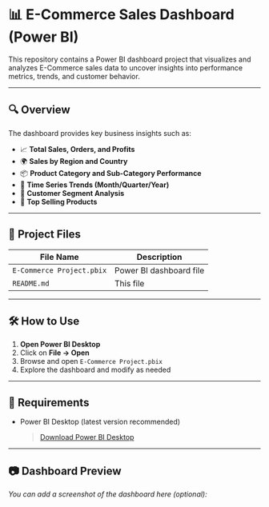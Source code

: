 # 📊 E-Commerce Sales Dashboard (Power BI)

This repository contains a Power BI dashboard project that visualizes and analyzes E-Commerce sales data to uncover insights into performance metrics, trends, and customer behavior.

---

## 🔍 Overview

The dashboard provides key business insights such as:

- 📈 **Total Sales, Orders, and Profits**
- 🌍 **Sales by Region and Country**
- 📦 **Product Category and Sub-Category Performance**
- 📆 **Time Series Trends (Month/Quarter/Year)**
- 👤 **Customer Segment Analysis**
- 🛒 **Top Selling Products**

---

## 📁 Project Files

| File Name                | Description                               |
|-------------------------|-------------------------------------------|
| `E-Commerce Project.pbix` | Power BI dashboard file                  |
| `README.md`             | This file                                 |

---

## 🛠️ How to Use

1. **Open Power BI Desktop**
2. Click on **File → Open**
3. Browse and open `E-Commerce Project.pbix`
4. Explore the dashboard and modify as needed

---

## 📌 Requirements

- Power BI Desktop (latest version recommended)
  > [Download Power BI Desktop](https://powerbi.microsoft.com/desktop)

---

## 📷 Dashboard Preview

*You can add a screenshot of the dashboard here (optional):*

